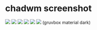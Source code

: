 # chadwm screenshot

<img src="https://github.com/siduck/chadwm/blob/screenshots/screenshots/initial_look.png">
<img src="https://github.com/siduck/chadwm/blob/screenshots/screenshots/col_layout.png">

<img src="https://github.com/siduck/chadwm/blob/screenshots/screenshots/occ_act_tags.png">
<img src="https://github.com/siduck/chadwm/blob/screenshots/screenshots/chadwm.png">
<img src='https://i.redd.it/t1pvmqlq3oc81.png'>

<img src="https://github.com/siduck/chadwm/blob/screenshots/screenshots/gruvchad.png">
(gruvbox material dark)

